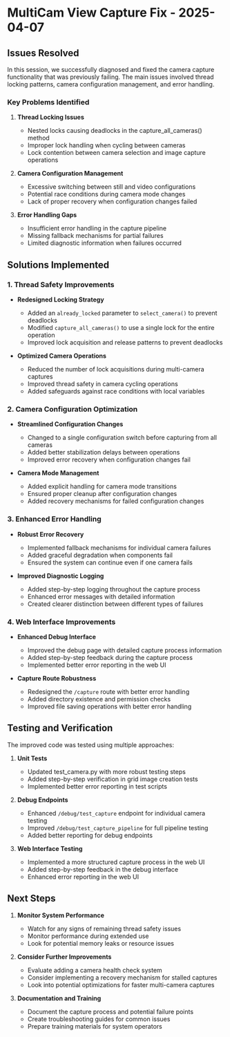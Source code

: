 # MultiCam View Capture Fix - 2025-04-07

## Issues Resolved

In this session, we successfully diagnosed and fixed the camera capture functionality that was previously failing. The main issues involved thread locking patterns, camera configuration management, and error handling.

### Key Problems Identified

1. **Thread Locking Issues**
   - Nested locks causing deadlocks in the capture_all_cameras() method
   - Improper lock handling when cycling between cameras
   - Lock contention between camera selection and image capture operations

2. **Camera Configuration Management**
   - Excessive switching between still and video configurations
   - Potential race conditions during camera mode changes
   - Lack of proper recovery when configuration changes failed

3. **Error Handling Gaps**
   - Insufficient error handling in the capture pipeline
   - Missing fallback mechanisms for partial failures
   - Limited diagnostic information when failures occurred

## Solutions Implemented

### 1. Thread Safety Improvements

- **Redesigned Locking Strategy**
  - Added an `already_locked` parameter to `select_camera()` to prevent deadlocks
  - Modified `capture_all_cameras()` to use a single lock for the entire operation
  - Improved lock acquisition and release patterns to prevent deadlocks

- **Optimized Camera Operations**
  - Reduced the number of lock acquisitions during multi-camera captures
  - Improved thread safety in camera cycling operations
  - Added safeguards against race conditions with local variables

### 2. Camera Configuration Optimization

- **Streamlined Configuration Changes**
  - Changed to a single configuration switch before capturing from all cameras
  - Added better stabilization delays between operations
  - Improved error recovery when configuration changes fail

- **Camera Mode Management**
  - Added explicit handling for camera mode transitions
  - Ensured proper cleanup after configuration changes
  - Added recovery mechanisms for failed configuration changes

### 3. Enhanced Error Handling

- **Robust Error Recovery**
  - Implemented fallback mechanisms for individual camera failures
  - Added graceful degradation when components fail
  - Ensured the system can continue even if one camera fails

- **Improved Diagnostic Logging**
  - Added step-by-step logging throughout the capture process
  - Enhanced error messages with detailed information
  - Created clearer distinction between different types of failures

### 4. Web Interface Improvements

- **Enhanced Debug Interface**
  - Improved the debug page with detailed capture process information
  - Added step-by-step feedback during the capture process
  - Implemented better error reporting in the web UI

- **Capture Route Robustness**
  - Redesigned the `/capture` route with better error handling
  - Added directory existence and permission checks
  - Improved file saving operations with better error handling

## Testing and Verification

The improved code was tested using multiple approaches:

1. **Unit Tests**
   - Updated test_camera.py with more robust testing steps
   - Added step-by-step verification in grid image creation tests
   - Implemented better error reporting in test scripts

2. **Debug Endpoints**
   - Enhanced `/debug/test_capture` endpoint for individual camera testing
   - Improved `/debug/test_capture_pipeline` for full pipeline testing
   - Added better reporting for debug endpoints

3. **Web Interface Testing**
   - Implemented a more structured capture process in the web UI
   - Added step-by-step feedback in the debug interface
   - Enhanced error reporting in the web UI

## Next Steps

1. **Monitor System Performance**
   - Watch for any signs of remaining thread safety issues
   - Monitor performance during extended use
   - Look for potential memory leaks or resource issues

2. **Consider Further Improvements**
   - Evaluate adding a camera health check system
   - Consider implementing a recovery mechanism for stalled captures
   - Look into potential optimizations for faster multi-camera captures

3. **Documentation and Training**
   - Document the capture process and potential failure points
   - Create troubleshooting guides for common issues
   - Prepare training materials for system operators
